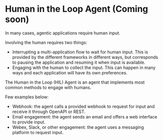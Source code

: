# Human in the Loop Agent (Coming soon)

In many cases, agentic applications require human input.  

Involving the human requires two things:

* Interrupting a multi-application flow to wait for human input. This is provided by the different frameworks in different ways, but corresponds to pausing the application and resuming it when input is available.
* Engaging with the human to collect the input. This can happen in many ways and each application will have its own preferences.

The Human in the Loop (HIL) Agent is an agent that implements most common methods to engage with humans.

Few examples below:

* Webhook: the agent calls a provided webhook to request for input and receive it through OpenAPI or REST.
* Email engagement: the agent sends an email and offers a web interface to provide input.
* Webex, Slack, or other engagement: the agent uses a messaging platform to request input.
